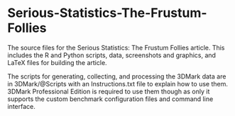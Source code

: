 # Serious-Statistics-The-Frustum-Follies

The source files for the Serious Statistics: The Frustum Follies article. This includes the R and Python scripts, data, screenshots and graphics, and LaTeX files for building the article.

The scripts for generating, collecting, and processing the 3DMark data are in 3DMark/@Scripts with an Instructions.txt file to explain how to use them. 3DMark Professional Edition is required to use them though as only it supports the custom benchmark configuration files and command line interface.
